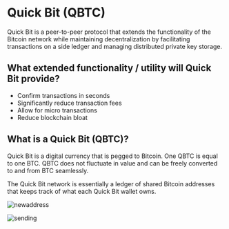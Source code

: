 Quick Bit (QBTC)
========

Quick Bit is a peer-to-peer protocol that extends the functionality of the Bitcoin network while maintaining decentralization by facilitating transactions on a side ledger and managing distributed private key storage.

What extended functionality / utility will Quick Bit provide?
----

- Confirm transactions in seconds
- Significantly reduce transaction fees
- Allow for micro transactions
- Reduce blockchain bloat

What is a Quick Bit (QBTC)?
----

Quick Bit is a digital currency that is pegged to Bitcoin. One QBTC is equal to one BTC. QBTC does not fluctuate in value and can be freely converted to and from BTC seamlessly.

The Quick Bit network is essentially a ledger of shared Bitcoin addresses that keeps track of what each Quick Bit wallet owns.

![newaddress](https://cloud.githubusercontent.com/assets/216207/5100745/b4cc5bc2-6f60-11e4-9429-9b60bbfe5b7d.PNG)

![sending](https://cloud.githubusercontent.com/assets/216207/5100744/b4ca1006-6f60-11e4-98d7-695987eae1c4.PNG)
